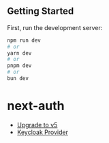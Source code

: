 ## Getting Started

First, run the development server:

```bash
npm run dev
# or
yarn dev
# or
pnpm dev
# or
bun dev
```


# next-auth
* [Upgrade to v5](https://authjs.dev/guides/upgrade-to-v5)
* [Keycloak Provider](https://next-auth.js.org/providers/keycloak)



